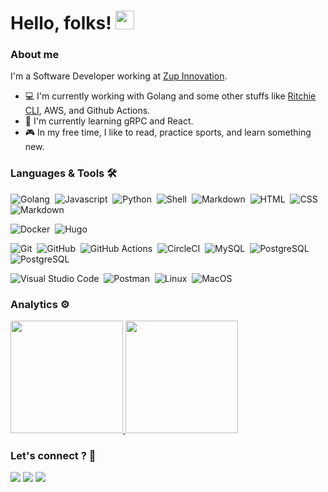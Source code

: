 <!-- ![Profile Views](http://estruyf-github.azurewebsites.net/api/VisitorHit?user=dittrichlucasd&repo=dittrichlucasd&countColorcountColor) -->

<h1>Hello, folks! <img src="https://raw.githubusercontent.com/MartinHeinz/MartinHeinz/master/wave.gif" width="30"/></h1>

### About me

I'm a Software Developer working at [Zup Innovation](https://www.zup.com.br/).

- :computer: I'm currently working with Golang and some other stuffs like [Ritchie CLI](https://ritchiecli.io/), AWS, and Github Actions.
- :notebook: I'm currently learning gRPC and React.
- :video_game: In my free time, I like to read, practice sports, and learn something new.

### Languages & Tools 🛠

![Golang](https://img.shields.io/badge/-Golang-05122A?style=flat&logo=go&logoColor=white)&nbsp;
![Javascript](https://img.shields.io/badge/-Javascript-05122A?style=flat&logo=javascript)&nbsp;
![Python](https://img.shields.io/badge/-Python-05122A?style=flat&logo=python)&nbsp;
![Shell](https://img.shields.io/badge/Shell-05122A?style=flat&logo=gnu-bash&logoColor=white)&nbsp;
![Markdown](https://img.shields.io/badge/-Markdown-05122A?style=flat&logo=markdown)&nbsp;
![HTML](https://img.shields.io/badge/-HTML-05122A?style=flat&logo=html5)&nbsp;
![CSS](https://img.shields.io/badge/-CSS-05122A?style=flat&logo=CSS3)&nbsp;
![Markdown](https://img.shields.io/badge/-Markdown-05122A?style=flat&logo=markdown)&nbsp;

![Docker](https://img.shields.io/badge/-Docker-05122A?style=flat&logo=docker)&nbsp;
![Hugo](https://img.shields.io/badge/-Hugo-05122A?style=flat&logo=hugo)&nbsp;

![Git](https://img.shields.io/badge/-Git-05122A?style=flat&logo=git)&nbsp;
![GitHub](https://img.shields.io/badge/-GitHub-05122A?style=flat&logo=github)&nbsp;
![GitHub Actions](https://img.shields.io/badge/GitHub%20Actions%20-05122A?style=flat&logo=github-actions&logoColor=white)&nbsp;
![CircleCI](https://img.shields.io/badge/CircleCI-05122A?style=flat&logo=circleci&logoColor=white)&nbsp;
![MySQL](https://img.shields.io/badge/-MySQL-05122A?style=flat&logo=mysql&logoColor=white)&nbsp;
![PostgreSQL](https://img.shields.io/badge/-PostgreSQL-05122A?style=flat&logo=postgresql)&nbsp;
![PostgreSQL](https://img.shields.io/badge/-GraphQL-05122A?style=flat&logo=GraphQL)&nbsp;

![Visual Studio Code](https://img.shields.io/badge/-Visual%20Studio%20Code-05122A?style=flat&logo=visual-studio-code&logoColor=007ACC)&nbsp;
![Postman](https://img.shields.io/badge/-Postman-05122A?style=flat&logo=postman)&nbsp;
![Linux](https://img.shields.io/badge/-Linux-05122A?style=flat&logo=linux&logoColor=white)&nbsp;
![MacOS](https://img.shields.io/badge/-MacOS-05122A?style=flat&logo=apple)&nbsp;

### Analytics ⚙️

<p align="left">
<a href="https://github.com/dittrichlucas">
  <img height="180em" src="https://github-readme-stats.vercel.app/api/?username=dittrichlucas&count_private=true&show_icons=true&text_color=8FC0A9&icon_color=68B0AB&title_color=68B0AB"/>
  <img height="180em" src="https://github-readme-stats.vercel.app/api/top-langs/?username=dittrichlucas&layout=compact&langs_count=6&title_color=333333&text_color=333333"/>
</a>
</p>


<!-- <p align="left">
<a href="https://github.com/dittrichlucas">
  <img height="180em" src="https://github-readme-streak-stats.herokuapp.com/?user=dittrichlucas"/>
  <img height="180em" src="https://raw.githubusercontent.com/dittrichlucas/dittrichlucas/main/profile-summary-card-output/github/4-productive-time.svg"/>
</a>
</p> -->

<!-- <p align="center">
  <img width="36%" src="profile-summary-card-output/github/1-repos-per-language.svg" />
  <img width="36%" src="profile-summary-card-output/github/2-most-commit-language.svg" />
  <img width="24.3%" src="profile-summary-card-output/github/3-stats.svg" />
</p> -->

<!-- <img width="100%" src="https://github.com/dittrichlucas/dittrichlucas/blob/main/github-metrics.svg" /> -->
<!-- ![Metrics](https://github.com/dittrichlucas/dittrichlucas/blob/main/metrics.plugin.achievements.svg) -->

### Let's connect ? 🤝

<p align="left">
<a href="https://bit.ly/lucasdittrichln"><img src="https://img.shields.io/badge/-lucasdittrich-0077B5?style=flat&logo=Linkedin&logoColor=white"/></a>
<a href="https://bit.ly/lucasdittrichtw"><img src="https://img.shields.io/badge/-@ld__dittrich-%231DA1F2?style=flat&logo=twitter&logoColor=white"/></a>
<a href="http://bit.ly/lucasdittrichgh"><img src="https://img.shields.io/badge/-dittrichlucas-%2312100E?style=flat&logo=Github&logoColor=white"/></a>

